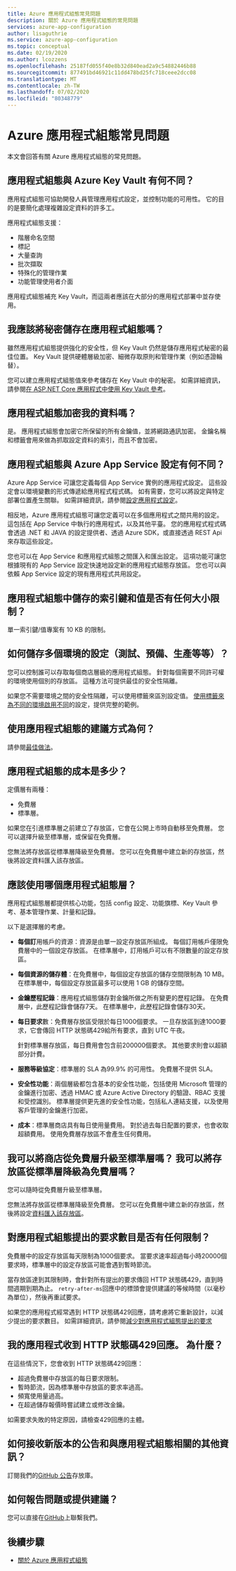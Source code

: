 ```yaml
---
title: Azure 應用程式組態常見問題
description: 關於 Azure 應用程式組態的常見問題
services: azure-app-configuration
author: lisaguthrie
ms.service: azure-app-configuration
ms.topic: conceptual
ms.date: 02/19/2020
ms.author: lcozzens
ms.openlocfilehash: 25187fd055f40e8b32d840ead2a9c54882446b88
ms.sourcegitcommit: 877491bd46921c11dd478bd25fc718ceee2dcc08
ms.translationtype: MT
ms.contentlocale: zh-TW
ms.lasthandoff: 07/02/2020
ms.locfileid: "80348779"
---
```

# <a name="azure-app-configuration-faq"></a>Azure 應用程式組態常見問題

本文會回答有關 Azure 應用程式組態的常見問題。

## <a name="how-is-app-configuration-different-from-azure-key-vault"></a>應用程式組態與 Azure Key Vault 有何不同？

應用程式組態可協助開發人員管理應用程式設定，並控制功能的可用性。 它的目的是要簡化處理複雜設定資料的許多工。

應用程式組態支援：

- 階層命名空間
- 標記
- 大量查詢
- 批次擷取
- 特殊化的管理作業
- 功能管理使用者介面

應用程式組態補充 Key Vault，而這兩者應該在大部分的應用程式部署中並存使用。

## <a name="should-i-store-secrets-in-app-configuration"></a>我應該將秘密儲存在應用程式組態嗎？

雖然應用程式組態提供強化的安全性，但 Key Vault 仍然是儲存應用程式秘密的最佳位置。 Key Vault 提供硬體層級加密、細微存取原則和管理作業（例如憑證輪替）。

您可以建立應用程式組態值來參考儲存在 Key Vault 中的秘密。 如需詳細資訊，請參閱[在 ASP.NET Core 應用程式中使用 Key Vault 參考](./use-key-vault-references-dotnet-core.md)。

## <a name="does-app-configuration-encrypt-my-data"></a>應用程式組態加密我的資料嗎？

是。 應用程式組態會加密它所保留的所有金鑰值，並將網路通訊加密。 金鑰名稱和標籤會用來做為抓取設定資料的索引，而且不會加密。

## <a name="how-is-app-configuration-different-from-azure-app-service-settings"></a>應用程式組態與 Azure App Service 設定有何不同？

Azure App Service 可讓您定義每個 App Service 實例的應用程式設定。 這些設定會以環境變數的形式傳遞給應用程式程式碼。 如有需要，您可以將設定與特定部署位置產生關聯。 如需詳細資訊，請參閱[設定應用程式設定](/azure/app-service/configure-common#configure-app-settings)。

相反地，Azure 應用程式組態可讓您定義可以在多個應用程式之間共用的設定。 這包括在 App Service 中執行的應用程式，以及其他平臺。 您的應用程式程式碼會透過 .NET 和 JAVA 的設定提供者、透過 Azure SDK，或直接透過 REST Api 來存取這些設定。

您也可以在 App Service 和應用程式組態之間匯入和匯出設定。 這項功能可讓您根據現有的 App Service 設定快速地設定新的應用程式組態存放區。 您也可以與依賴 App Service 設定的現有應用程式共用設定。

## <a name="are-there-any-size-limitations-on-keys-and-values-stored-in-app-configuration"></a>應用程式組態中儲存的索引鍵和值是否有任何大小限制？

單一索引鍵/值專案有 10 KB 的限制。

## <a name="how-should-i-store-configurations-for-multiple-environments-test-staging-production-and-so-on"></a>如何儲存多個環境的設定（測試、預備、生產等等）？

您可以控制誰可以存取每個商店層級的應用程式組態。 針對每個需要不同許可權的環境使用個別的存放區。 這種方法可提供最佳的安全性隔離。

如果您不需要環境之間的安全性隔離，可以使用標籤來區別設定值。 [使用標籤來為不同的環境啟用不同](./howto-labels-aspnet-core.md)的設定，提供完整的範例。

## <a name="what-are-the-recommended-ways-to-use-app-configuration"></a>使用應用程式組態的建議方式為何？

請參閱[最佳做法](./howto-best-practices.md)。

## <a name="how-much-does-app-configuration-cost"></a>應用程式組態的成本是多少？

定價層有兩種：

- 免費層
- 標準層。

如果您在引進標準層之前建立了存放區，它會在公開上市時自動移至免費層。 您可以選擇升級至標準層，或保留在免費層。

您無法將存放區從標準層降級至免費層。 您可以在免費層中建立新的存放區，然後將設定資料匯入該存放區。

## <a name="which-app-configuration-tier-should-i-use"></a>應該使用哪個應用程式組態層？

應用程式組態層都提供核心功能，包括 config 設定、功能旗標、Key Vault 參考、基本管理作業、計量和記錄。

以下是選擇層的考慮。

- **每個訂**用帳戶的資源：資源是由單一設定存放區所組成。 每個訂用帳戶僅限免費層中的一個設定存放區。 在標準層中，訂用帳戶可以有不限數量的設定存放區。
- **每個資源的儲存體**：在免費層中，每個設定存放區的儲存空間限制為 10 MB。 在標準層中，每個設定存放區最多可以使用 1 GB 的儲存空間。
- **金鑰歷程記錄**：應用程式組態儲存對金鑰所做之所有變更的歷程記錄。 在免費層中，此歷程記錄會儲存7天。 在標準層中，此歷程記錄會儲存30天。
- **每日要求**數：免費層存放區受限於每日1000個要求。 一旦存放區到達1000要求，它會傳回 HTTP 狀態碼429給所有要求，直到 UTC 午夜。

    針對標準層存放區，每日費用會包含前200000個要求。 其他要求則會以超額部分計費。

- **服務等級協定**：標準層的 SLA 為99.9% 的可用性。 免費層不提供 SLA。
- **安全性功能**：兩個層級都包含基本的安全性功能，包括使用 Microsoft 管理的金鑰進行加密、透過 HMAC 或 Azure Active Directory 的驗證、RBAC 支援和受控識別。 標準層提供更先進的安全性功能，包括私人連結支援，以及使用客戶管理的金鑰進行加密。
- **成本**：標準層商店具有每日使用量費用。 對於過去每日配置的要求，也會收取超額費用。 使用免費層存放區不會產生任何費用。

## <a name="can-i-upgrade-a-store-from-the-free-tier-to-the-standard-tier-can-i-downgrade-a-store-from-the-standard-tier-to-the-free-tier"></a>我可以將商店從免費層升級至標準層嗎？ 我可以將存放區從標準層降級為免費層嗎？

您可以隨時從免費層升級至標準層。

您無法將存放區從標準層降級至免費層。 您可以在免費層中建立新的存放區，然後將設定[資料匯入該存放區](howto-import-export-data.md)。

## <a name="are-there-any-limits-on-the-number-of-requests-made-to-app-configuration"></a>對應用程式組態提出的要求數目是否有任何限制？

免費層中的設定存放區每天限制為1000個要求。 當要求速率超過每小時20000個要求時，標準層中的設定存放區可能會遇到暫時節流。

當存放區達到其限制時，會針對所有提出的要求傳回 HTTP 狀態碼429，直到時間週期到期為止。 `retry-after-ms`回應中的標頭會提供建議的等候時間（以毫秒為單位），然後再重試要求。

如果您的應用程式經常遇到 HTTP 狀態碼429回應，請考慮將它重新設計，以減少提出的要求數目。 如需詳細資訊，請參閱[減少對應用程式組態提出的要求](./howto-best-practices.md#reduce-requests-made-to-app-configuration)

## <a name="my-application-receives-http-status-code-429-responses-why"></a>我的應用程式收到 HTTP 狀態碼429回應。 為什麼？

在這些情況下，您會收到 HTTP 狀態碼429回應：

* 超過免費層中存放區的每日要求限制。
* 暫時節流，因為標準層中存放區的要求率過高。
* 頻寬使用量過高。
* 在超過儲存報價時嘗試建立或修改金鑰。

如需要求失敗的特定原因，請檢查429回應的主體。

## <a name="how-can-i-receive-announcements-on-new-releases-and-other-information-related-to-app-configuration"></a>如何接收新版本的公告和與應用程式組態相關的其他資訊？

訂閱我們的[GitHub 公告](https://github.com/Azure/AppConfiguration-Announcements)存放庫。

## <a name="how-can-i-report-an-issue-or-give-a-suggestion"></a>如何報告問題或提供建議？

您可以直接在[GitHub](https://github.com/Azure/AppConfiguration/issues)上聯繫我們。

## <a name="next-steps"></a>後續步驟

* [關於 Azure 應用程式組態](./overview.md)
